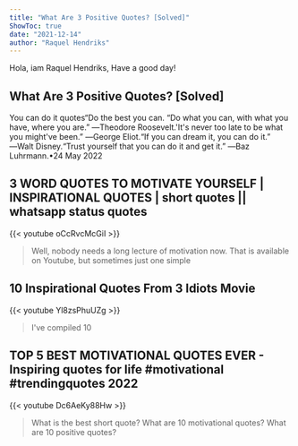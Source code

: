 ```yaml
---
title: "What Are 3 Positive Quotes? [Solved]"
ShowToc: true 
date: "2021-12-14"
author: "Raquel Hendriks" 
---
```


Hola, iam Raquel Hendriks, Have a good day!
## What Are 3 Positive Quotes? [Solved]
 You can do it quotes“Do the best you can. 
 “Do what you can, with what you have, where you are.” ―Theodore Roosevelt.'It's never too late to be what you might've been.” ―George Eliot.“If you can dream it, you can do it.” ―Walt Disney.“Trust yourself that you can do it and get it.” ―Baz Luhrmann.•24 May 2022

## 3 WORD QUOTES TO MOTIVATE YOURSELF | INSPIRATIONAL QUOTES | short quotes || whatsapp status quotes
{{< youtube oCcRvcMcGiI >}}
>Well, nobody needs a long lecture of motivation now. That is available on Youtube, but sometimes just one simple 

## 10 Inspirational Quotes From 3 Idiots Movie
{{< youtube Yl8zsPhuUZg >}}
>I've compiled 10 

## TOP 5 BEST MOTIVATIONAL QUOTES EVER - Inspiring quotes for life #motivational #trendingquotes 2022
{{< youtube Dc6AeKy88Hw >}}
>What is the best short quote? What are 10 motivational quotes? What are 10 positive quotes? 

